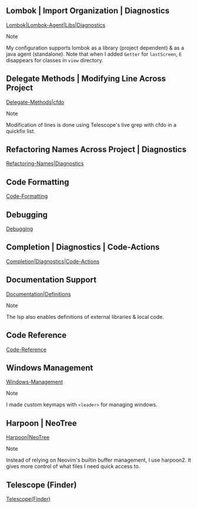 ## Lombok | Import Organization | Diagnostics

[Lombok|Lombok-Agent|Libs|Diagnostics](https://github.com/user-attachments/assets/11a34589-b5b4-4e5b-ba5c-2f359c051346)
> [!NOTE]
> My configuration supports lombok as a library (project dependent) & as a java agent (standalone). Note that when I added `Getter` for `lastScreen`, `E` disappears for classes in `view` directory.

## Delegate Methods | Modifying Line Across Project

[Delegate-Methods|cfdo]()
> [!NOTE]
> Modification of lines is done using Telescope's live grep with cfdo in a quickfix list.

## Refactoring Names Across Project | Diagnostics

[Refactoring-Names|Diagnostics](https://github.com/user-attachments/assets/06d80e63-af9e-4f62-8525-6810d374ce75)

## Code Formatting

[Code-Formatting](https://github.com/user-attachments/assets/566ead55-ab7d-4d7e-bab8-44164c9c4d81)

## Debugging

[Debugging](https://github.com/user-attachments/assets/14f04928-8de9-4627-97c8-b8ee3eae06f4)

## Completion | Diagnostics | Code-Actions

[Completion|Diagnostics|Code-Actions](https://github.com/user-attachments/assets/4f9fb243-166b-407e-a217-292286354873)

## Documentation Support

[Documentation|Definitions](https://github.com/user-attachments/assets/4cfdc863-c3b3-4f3d-bcc2-944586ae14f6)
> [!NOTE]
> The lsp also enables definitions of external libraries & local code.

## Code Reference

[Code-Reference](https://github.com/user-attachments/assets/edc9cbbd-558c-4ffa-8e8d-fbe6474c2b44)

## Windows Management

[Windows-Management](https://github.com/user-attachments/assets/f7d896ea-1a9b-4181-9d08-8fc079782c95)
> [!NOTE]
> I made custom keymaps with `<leader>` for managing windows.

## Harpoon | NeoTree

[Harpoon|NeoTree](https://github.com/user-attachments/assets/b396fd7f-b22e-43b4-80c9-8f60c709dfb3)
> [!NOTE]
> Instead of relying on Neovim's builtin buffer management, I use harpoon2. It gives more control of what files I need quick access to.

## Telescope (Finder)

[Telescope(Finder)](https://github.com/user-attachments/assets/fce8e28b-b45e-40ce-9cf7-72a3a6fed50b)
